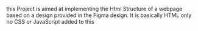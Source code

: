 this Project is aimed at implementing the Html Structure of a webpage based on a design provided in the Figma design. It is basically HTML only no CSS or JavaScript added to this
